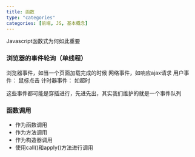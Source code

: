 ```yaml
---
title: 函数
type: "categories"
categories: [前端, JS, 基本概念]
---
```


Javascript函数式为何如此重要

### 浏览器的事件轮询（单线程）
浏览器事件，如当一个页面加载完成的时候
网络事件，如响应ajax请求
用户事件： 鼠标点击
计时器事件： 如超时

这些事件都可能是穿插进行，先进先出，其实我们维护的就是一个事件队列

### 函数调用
- 作为函数调用
- 作为方法调用 
- 作为构造器调用
- 使用call()和apply()方法进行调用